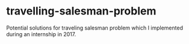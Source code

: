 # travelling-salesman-problem
Potential solutions for traveling salesman problem which I implemented during an internship in 2017.
